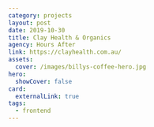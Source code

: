 ```yaml
---
category: projects
layout: post
date: 2019-10-30
title: Clay Health & Organics
agency: Hours After
link: https://clayhealth.com.au/
assets: 
  cover: /images/billys-coffee-hero.jpg
hero:
  showCover: false
card:
  externalLink: true
tags: 
  - frontend
---
```


<Media src="/images/billys-coffee-hero.jpg" />

<PostButton link="https://billyscoffeecairns.com.au/" label="Visit Billy's Coffee" />

<script>
import Media from "../../src/components/Media";
import PostButton from "../../src/components/PostButton";
export default {
  components: {
    Media,
    PostButton
  }
}
</script>
